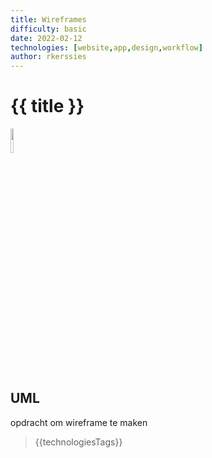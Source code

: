```yaml
---
title: Wireframes
difficulty: basic
date: 2022-02-12
technologies: [website,app,design,workflow]
author: rkerssies
---
```



# {{ title }}
<img src="{{ '/_assets/themas/design.png' | url }}" style="width:10%;">


## UML
opdracht om wireframe te maken

> {{technologiesTags}}
